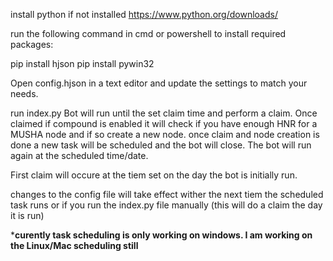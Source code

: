 install python if not installed https://www.python.org/downloads/

run the following command in cmd or powershell to install required packages:

pip install hjson
pip install pywin32

Open config.hjson in a text editor and update the settings to match your needs.

run index.py
Bot will run until the set claim time and perform a claim. Once claimed if compound is enabled it will check if you have enough HNR for a MUSHA node and if so create a new node.
once claim and node creation is done a new task will be scheduled and the bot will close. The bot will run again at the scheduled time/date.

First claim will occure at the tiem set on the day the bot is initially run.

changes to the config file will take effect wither the next tiem the scheduled task runs or if you run the index.py file manually (this will do a claim the day it is run)

*****curently task scheduling is only working on windows. I am working on the Linux/Mac scheduling still****
